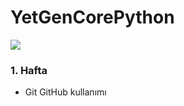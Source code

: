 # YetGenCorePython

<img src="https://images.app.goo.gl/RcBnEn4mTT15fRdt6">

### 1. Hafta 
- Git GitHub kullanımı
